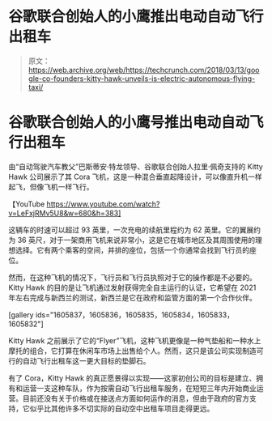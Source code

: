 # 谷歌联合创始人的小鹰推出电动自动飞行出租车 

> 原文：<https://web.archive.org/web/https://techcrunch.com/2018/03/13/google-co-founders-kitty-hawk-unveils-is-electric-autonomous-flying-taxi/>

# 谷歌联合创始人的小鹰号推出电动自动飞行出租车

由“自动驾驶汽车教父”巴斯蒂安·特龙领导、谷歌联合创始人拉里·佩奇支持的 Kitty Hawk 公司展示了其 Cora 飞机，这是一种混合垂直起降设计，可以像直升机一样起飞，但像飞机一样飞行。

【YouTube https://www.youtube.com/watch?v=LeFxjRMv5U8&w=680&h=383]

这辆车的时速可以超过 93 英里，一次充电的续航里程约为 62 英里。它的翼展约为 36 英尺，对于一架商用飞机来说非常小，这是它在城市地区及其周围使用的理想选择。它有两个乘客的空间，并排的座位，包括一个你通常会找到飞行员的座位。

然而，在这种飞机的情况下，飞行员和飞行员执照对于它的操作都是不必要的。Kitty Hawk 的目的是让飞机通过发射获得完全自主运行的认证，它希望在 2021 年左右完成与新西兰的测试，新西兰是它在政府和监管方面的第一个合作伙伴。

[gallery ids="1605837，1605836，1605835，1605834，1605833，1605832"]

Kitty Hawk 之前展示了它的“Flyer”飞机，这种飞机更像是一种气垫船和一种水上摩托的组合，它打算在休闲车市场上出售给个人。然而，这只是该公司实现制造可行的自动飞行出租车这一更大目标的垫脚石。

有了 Cora，Kitty Hawk 的真正愿景得以实现——这家初创公司的目标是建立、拥有和运营一支这种车队，作为按需自动飞行出租车服务，在短短三年内开始商业运营。目前还没有关于价格或在接送点方面如何运作的消息，但由于政府的官方支持，它似乎比其他许多不切实际的自动空中出租车项目走得更远。